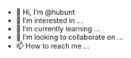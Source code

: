 - 👋 Hi, I’m @hubunt
- 👀 I’m interested in ...
- 🌱 I’m currently learning ...
- 💞️ I’m looking to collaborate on ...
- 📫 How to reach me ...

<!---
hubunt/hubunt is a ✨ special ✨ repository because its `README.md` (this file) appears on your GitHub profile.
You can click the Preview link to take a look at your changes.
--->
